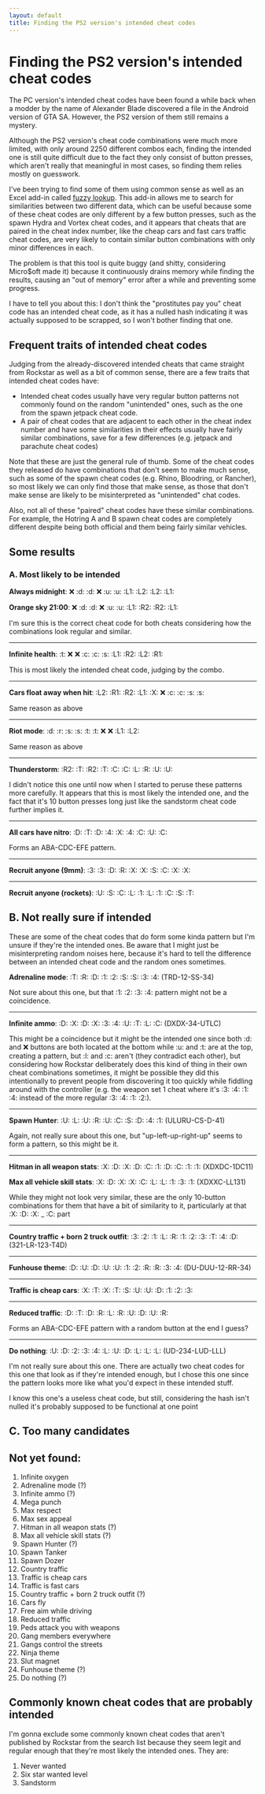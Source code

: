 ```yaml
---
layout: default
title: Finding the PS2 version's intended cheat codes
---
```


# Finding the PS2 version's intended cheat codes
The PC version's intended cheat codes have been found a while back when a modder by the name of Alexander Blade discovered a file in the Android version of GTA SA. However, the PS2 version of them still remains a mystery.

Although the PS2 version's cheat code combinations were much more limited, with only around 2250 different combos each, finding the intended one is still quite difficult due to the fact they only consist of button presses, which aren't really that meaningful in most cases, so finding them relies mostly on guesswork.

I've been trying to find some of them using common sense as well as an Excel add-in called [fuzzy lookup](https://www.microsoft.com/en-us/download/details.aspx?id=15011). This add-in allows me to search for similarities between two different data, which can be useful because some of these cheat codes are only different by a few button presses, such as the spawn Hydra and Vortex cheat codes, and it appears that cheats that are paired in the cheat index number, like the cheap cars and fast cars traffic cheat codes, are very likely to contain similar button combinations with only minor differences in each.

The problem is that this tool is quite buggy (and shitty, considering Micro$oft made it) because it continuously drains memory while finding the results, causing an "out of memory" error after a while and preventing some progress.

I have to tell you about this: I don't think the "prostitutes pay you" cheat code has an intended cheat code, as it has a nulled hash indicating it was actually supposed to be scrapped, so I won't bother finding that one.

<!-- Presumably, Rockstar originally wanted to publish these unreleased cheat codes slowly, releasing them to gaming sites and magazines such as IGN or Tips & Tricks, possibly to increase its replay value by luring people into testing out these fun cheats. However, fans obviously couldn't afford to wait and wanted to get them as soon as possible, and thus, brute-forcing methods were used in order to find these unreleased cheats. As a result, Rockstar eventually didn't bother releasing them. -->

## Frequent traits of intended cheat codes
Judging from the already-discovered intended cheats that came straight from Rockstar as well as a bit of common sense, there are a few traits that intended cheat codes have:
- Intended cheat codes usually have very regular button patterns not commonly found on the random "unintended" ones, such as the one from the spawn jetpack cheat code.
- A pair of cheat codes that are adjacent to each other in the cheat index number and have some similarities in their effects usually have fairly similar combinations, save for a few differences (e.g. jetpack and parachute cheat codes)

Note that these are just the general rule of thumb. Some of the cheat codes they released do have combinations that don't seem to make much sense, such as some of the spawn cheat codes (e.g. Rhino, Bloodring, or Rancher), so most likely we can only find those that make sense, as those that don't make sense are likely to be misinterpreted as "unintended" chat codes.

Also, not all of these "paired" cheat codes have these similar combinations. For example, the Hotring A and B spawn cheat codes are completely different despite being both official and them being fairly similar vehicles.

## Some results
### A. Most likely to be intended
**Always midnight**: :x: :d: :d: :x: :u: :u: :L1: :L2: :L2: :L1:

**Orange sky 21:00**: :x: :d: :d: :x: :u: :u: :L1: :R2: :R2: :L1:

I'm sure this is the correct cheat code for both cheats considering how the combinations look regular and similar.

---

**Infinite health**: :t: :x: :x: :c: :c: :s: :L1: :R2: :L2: :R1:

This is most likely the intended cheat code, judging by the combo.

---

**Cars float away when hit**: :L2: :R1: :R2: :L1: :X: :x: :c: :c: :s: :s:

Same reason as above

---

**Riot mode**: :d: :r: :s: :s: :t: :t: :x: :x: :L1: :L2:

Same reason as above

---

**Thunderstorm**: :R2: :T: :R2: :T: :C: :C: :L: :R: :U: :U:

I didn't notice this one until now when I started to peruse these patterns more carefully. It appears that this is most likely the intended one, and the fact that it's 10 button presses long just like the sandstorm cheat code further implies it.

---

**All cars have nitro**: :D: :T: :D: :4: :X: :4: :C: :U: :C:

Forms an ABA-CDC-EFE pattern.

---

**Recruit anyone (9mm)**: :3: :3: :D: :R: :X: :X: :S: :C: :X: :X:

---

**Recruit anyone (rockets)**: :U: :S: :C: :L: :1: :L: :1: :C: :S: :T:

## B. Not really sure if intended
These are some of the cheat codes that do form some kinda pattern but I'm unsure if they're the intended ones. Be aware that I might just be misinterpreting random noises here, because it's hard to tell the difference between an intended cheat code and the random ones sometimes.

<!-- **Traffic is fast cars:** ![R1](/images/l1.gif) ![Right](/images/r.gif) ![Right](/images/r.gif) ![Up](/images/u.gif) ![R2](/images/r2.gif) ![Down](/images/d.gif) ![Square](/images/s.gif) ![L1](/images/l1.gif) ![Up](/images/u.gif) ![Down](/images/d.gif) ![L2](/images/l2.gif) ![L2](/images/l2.gif)

**Traffic is cheap cars:** ![R1](/images/l1.gif) ![Right](/images/r.gif) ![Right](/images/r.gif) ![Circle](/images/c.gif) ![R2](/images/r2.gif) ![L1](/images/l1.gif) ![Down](/images/d.gif) ![Square](/images/s.gif) ![L1](/images/l1.gif) ![Down](/images/d.gif) ![Square](/images/s.gif) ![L2](/images/l2.gif)

**Fuzzy lookup similarity:** 77%

**Notes:** Although there are cheat codes that have completely random button combos, I'm not 100% sure if this one is true. This pattern doesn't seem to make that much of a sense not to mention that there are some other combos as well.

---
-->
**Adrenaline mode**: :T: :R: :D: :1: :2: :S: :S: :3: :4: (TRD-12-SS-34)

Not sure about this one, but that :1: :2: :3: :4: pattern might not be a coincidence.

---

**Infinite ammo**: :D: :X: :D: :X: :3: :4: :U: :T: :L: :C: (DXDX-34-UTLC)

This might be a coincidence but it might be the intended one since both :d: and :x: buttons are both located at the bottom while :u: and :t: are at the top, creating a pattern, but :l: and :c: aren't (they contradict each other), but considering how Rockstar deliberately does this kind of thing in their own cheat combinations sometimes, it might be possible they did this intentionally to prevent people from discovering it too quickly while fiddling around with the controller (e.g. the weapon set 1 cheat where it's :3: :4: :1: :4: instead of the more regular :3: :4: :1: :2:).

---

**Spawn Hunter**: :U: :L: :U: :R: :U: :C: :S: :D: :4: :1: (ULURU-CS-D-41)

Again, not really sure about this one, but "up-left-up-right-up" seems to form a pattern, so this might be it.

---

**Hitman in all weapon stats**: :X: :D: :X: :D: :C: :1: :D: :C: :1: :1: (XDXDC-1DC11)

**Max all vehicle skill stats**: :X: :D: :X: :X: :C: :L: :L: :1: :3: :1: (XDXXC-LL131)

While they might not look very similar, these are the only 10-button combinations for them that have a bit of similarity to it, particularly at that :X: :D: :X: _ :C: part

---

**Country traffic + born 2 truck outfit**: :3: :2: :1: :L: :R: :1: :2: :3: :T: :4: :D: (321-LR-123-T4D)

---

**Funhouse theme**: :D: :U: :D: :U: :U: :1: :2: :R: :R: :3: :4: (DU-DUU-12-RR-34)

---

**Traffic is cheap cars**: :X: :T: :X: :T: :S: :U: :U: :D: :1: :2: :3:

---

**Reduced traffic**: :D: :T: :D: :R: :L: :R: :U: :D: :U: :R:

Forms an ABA-CDC-EFE pattern with a random button at the end I guess?

---

**Do nothing**: :U: :D: :2: :3: :4: :L: :U: :D: :L: :L: :L: (UD-234-LUD-LLL)

I'm not really sure about this one. There are actually two cheat codes for this one that look as if they're intended enough, but I chose this one since the pattern looks more like what you'd expect in these intended stuff.

I know this one's a useless cheat code, but still, considering the hash isn't nulled it's probably supposed to be functional at one point

<!-- Do nothing: :L: :L: :R: :R: :D: :3: :D: :C: :3: :D: :C: -->
## C. Too many candidates

## Not yet found:
1. Infinite oxygen
2. Adrenaline mode (?)
3. Infinite ammo (?)
4. Mega punch
5. Max respect
6. Max sex appeal
7. Hitman in all weapon stats (?)
8. Max all vehicle skill stats (?)
9. Spawn Hunter (?)
10. Spawn Tanker
11. Spawn Dozer
12. Country traffic
13. Traffic is cheap cars
14. Traffic is fast cars
15. Country traffic + born 2 truck outfit (?)
16. Cars fly
18. Free aim while driving
19. Reduced traffic
20. Peds attack you with weapons
21. Gang members everywhere
22. Gangs control the streets
23. Ninja theme
24. Slut magnet
25. Funhouse theme (?)
27. Do nothing (?)


<!-- do nothing SS2RR1122S1 - mega punch possibly RR44CS43RDU, CCUU33RC412 - max sex appeal R1LSSRRXX1D -->

## Commonly known cheat codes that are probably intended
I'm gonna exclude some commonly known cheat codes that aren't published by Rockstar from the search list because they seem legit and regular enough that they're most likely the intended ones. They are:

1. Never wanted
2. Six star wanted level
3. Sandstorm

<script type="text/javascript">
 
    var emoticons = {
        ':1:'   : '/images/l1.gif',
        ':2:'   : '/images/l2.gif',
        ':3:'   : '/images/r1.gif',
		':4:'	: '/images/r2.gif',
		':u:'   : '/images/u.gif',
        ':d:'   : '/images/d.gif',
        ':l:'   : '/images/l.gif',
		':r:'	: '/images/r.gif',
		':t:'   : '/images/t.gif',
        ':s:'   : '/images/s.gif',
        ':c:'   : '/images/c.gif',
		':x:'	: '/images/x.gif',
		':l1:'	: '/images/l1.gif',
        ':l2:'	: '/images/l2.gif',
        ':r1:'	: '/images/r1.gif',
		':r2:'	: '/images/r2.gif',
		':L1:'	: '/images/l1.gif',
        ':L2:'	: '/images/l2.gif',
        ':R1:'	: '/images/r1.gif',
		':R2:'	: '/images/r2.gif',
		':U:'   : '/images/u.gif',
        ':D:'   : '/images/d.gif',
        ':L:'   : '/images/l.gif',
		':R:'	: '/images/r.gif',
		':T:'   : '/images/t.gif',
        ':S:'   : '/images/s.gif',
        ':C:'   : '/images/c.gif',
		':X:'	: '/images/x.gif'
    }

document.querySelectorAll('p').forEach(e => e.innerHTML = replaceEmoticons(e.innerHTML, emoticons));

function replaceEmoticons(text, emotes) {
   return Object.keys(emotes).reduce((result, emote) => {
      return result.replace(new RegExp(RegExpEscape(emote), 'gi'), function(match) {
        return (img => img != null ? '<img src="' + img + '"/>' : match)(emotes[match]);
      });
    }, text);
}

// helper function to escape special characters in regex
function RegExpEscape(text) {
  return text.replace(/[-[\]{}()*+?.,\\^$|#\s]/g, "\\$&");
}

// Map emote ids to their URLs.
function mapIdsToPaths(emotes, url, prefix, size) {
  Object.keys(emotes).forEach((id) => {
    emotes[id] = url + prefix + emotes[id] + '-' + size + '.png';
  });
}

</script>